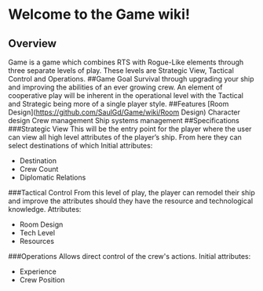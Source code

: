 # Welcome to the Game wiki!
## Overview
Game is a game which combines RTS with Rogue-Like elements through three separate levels of play. These levels are Strategic View, Tactical Control and Operations.
##Game Goal
Survival through upgrading your ship and improving the abilities of an ever growing crew. An element of cooperative play will be inherent in the operational level with the Tactical and Strategic being more of a single player style.
##Features
[Room Design](https://github.com/SaulGd/Game/wiki/Room Design)
Character design
Crew management
Ship systems management
##Specifications
###Strategic View
This will be the entry point for the player where the user can view all high level attributes of the player’s ship. From here they can select destinations of which 
Initial attributes:
- Destination
- Crew Count
- Diplomatic Relations

###Tactical Control
From this level of play, the player can remodel their ship and improve the attributes should they have the resource and technological knowledge.
Attributes:
- Room Design
- Tech Level
- Resources

###Operations
Allows direct control of the crew's actions. 
Initial attributes:
- Experience
- Crew Position


